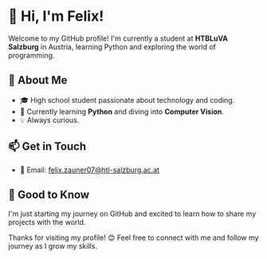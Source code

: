 # 👋 Hi, I'm Felix!

Welcome to my GitHub profile! I'm currently a student at **HTBLuVA Salzburg** in Austria, learning Python and exploring the world of programming.

## 🚀 About Me
- 🎓 High school student passionate about technology and coding.
- 🌱 Currently learning **Python** and diving into **Computer Vision**.
- 💡 Always curious.

## 📫 Get in Touch
- 📧 Email: [felix.zauner07@htl-salzburg.ac.at](mailto:felix.zauner07@htl-salzburg.ac.at)

## 🌟 Good to Know
I'm just starting my journey on GitHub and excited to learn how to share my projects with the world.

Thanks for visiting my profile! 😊 Feel free to connect with me and follow my journey as I grow my skills.
